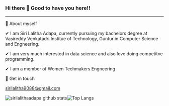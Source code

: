 ###                Hi there 👋 Good to have you here!!
--------------------------------------------------------------------------
 
🌱 About myself

✔ I am Siri Lalitha Adapa, currently pursuing my bachelors degree at Vasireddy Venkatadri Institue of Technology, Guntur in Computer Science and Engneering.

✔ I am very much interested in data science and also love doing competitve programming. 


✔ I am a member of Women Techmakers Engneering 

💬 Get in touch

sirilalitha9088@gmail.com


![sirilalithaadapa github stats](https://github-readme-stats.vercel.app/api?username=sirilalithaadapa&show_icons=true&theme=radical)![Top Langs](https://github-readme-stats.vercel.app/api/top-langs/?username=sirilalithaadapa&show_icons=true&theme=radical)


<!--
**sirilalithaadapa/SiriLalithaAdapa** is a ✨ _special_ ✨ repository because its `README.md` (this file) appears on your GitHub profile.










